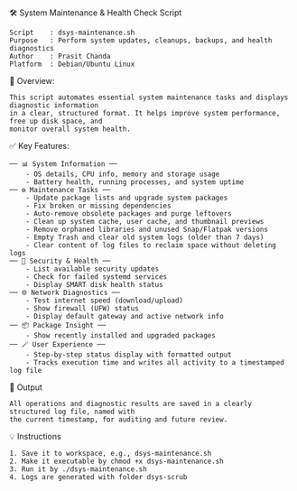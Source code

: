  🛠️  System Maintenance & Health Check Script
 
    Script    : dsys-maintenance.sh
    Purpose   : Perform system updates, cleanups, backups, and health diagnostics
    Author    : Prasit Chanda
    Platform  : Debian/Ubuntu Linux

 📄 Overview:
 
    This script automates essential system maintenance tasks and displays diagnostic information 
    in a clear, structured format. It helps improve system performance, free up disk space, and 
    monitor overall system health.

 ✅ Key Features:
 
    ── 📊 System Information ──
        - OS details, CPU info, memory and storage usage
        - Battery health, running processes, and system uptime
    ── ⚙️ Maintenance Tasks ──
        - Update package lists and upgrade system packages
        - Fix broken or missing dependencies
        - Auto-remove obsolete packages and purge leftovers
        - Clean up system cache, user cache, and thumbnail previews
        - Remove orphaned libraries and unused Snap/Flatpak versions
        - Empty Trash and clear old system logs (older than 7 days)
        - Clear content of log files to reclaim space without deleting logs
    ── 🔐 Security & Health ──
        - List available security updates
        - Check for failed systemd services
        - Display SMART disk health status
    ── 🌐 Network Diagnostics ──
        - Test internet speed (download/upload)
        - Show firewall (UFW) status
        - Display default gateway and active network info
    ── 📦 Package Insight ──
        - Show recently installed and upgraded packages
    ── 🪄 User Experience ──
        - Step-by-step status display with formatted output
        - Tracks execution time and writes all activity to a timestamped log file
        
 📁 Output
 
    All operations and diagnostic results are saved in a clearly structured log file, named with 
    the current timestamp, for auditing and future review.

 💡 Instructions

    1. Save it to workspace, e.g., dsys-maintenance.sh
    2. Make it executable by chmod +x dsys-maintenance.sh
    3. Run it by ./dsys-maintenance.sh
    4. Logs are generated with folder dsys-scrub

